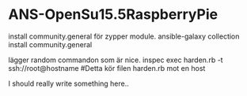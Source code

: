 # ANS-OpenSu15.5RaspberryPie

install community.general för zypper module.
ansible-galaxy collection install community.general

lägger random commandon som är nice.
inspec exec harden.rb -t ssh://root@hostname #Detta kör filen harden.rb mot en host



I should really write something here..